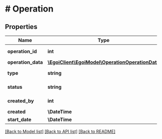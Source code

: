 # # Operation

## Properties

Name | Type | Description | Notes
------------ | ------------- | ------------- | -------------
**operation_id** | **int** |  | [optional] [readonly]
**operation_data** | [**\EgoiClient\EgoiModel\OperationOperationData**](OperationOperationData.md) |  | [optional]
**type** | **string** | Type of operation | [optional]
**status** | **string** | State of the operation | [optional]
**created_by** | **int** |  | [optional] [readonly]
**created** | **\DateTime** |  | [optional]
**start_date** | **\DateTime** |  | [optional]

[[Back to Model list]](../../README.md#models) [[Back to API list]](../../README.md#endpoints) [[Back to README]](../../README.md)
